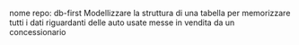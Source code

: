nome repo: db-first
Modellizzare la struttura di una tabella per memorizzare tutti i dati riguardanti delle auto usate messe in vendita da un concessionario